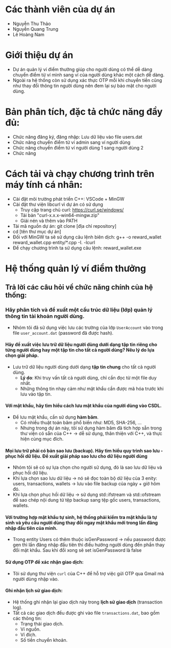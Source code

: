 # Các thành viên của dự án
- Nguyễn Thu Thảo
- Nguyễn Quang Trung
- Lê Hoàng Nam

# Giới thiệu dự án
- Dự án quản lý ví điểm thưởng giúp cho người dùng có thể dễ dàng chuyển điểm từ ví mình sang ví của người dùng khác một cách dễ dàng.  
- Ngoài ra hệ thống còn sử dụng xác thực OTP mỗi khi chuyển tiền cũng như thay đổi thông tin người dùng nên đem lại sự bảo mật cho người dùng.

# Bản phân tích, đặc tả chức năng đầy đủ:
- Chức năng đăng ký, đăng nhập: Lưu dữ liệu vào file users.dat
- Chức năng chuyển điểm từ ví admin sang ví người dùng
- Chức năng chuyển điểm từ ví người dùng 1 sang người dùng 2
- Chức năng 

# Cách tải và chạy chương trình trên máy tính cá nhân:
- Cài đặt môi trường phát triển C++: VSCode + MinGW
- Cài đặt thư viện libcurl vì dự án có sử dụng
  - Truy cập trang chủ curl: https://curl.se/windows/
  - Tải bản "curl-x.x.x-win64-mingw.zip"
  - Giải nén và thêm vào PATH
- Tải mã nguồn dự án: git clone [địa chỉ repository]
- cd [tên thư mục dự án]
- Đối với MinGW ta sẽ sử dụng câu lệnh biên dịch: g++ -o reward_wallet reward_wallet.cpp entity/*.cpp -I. -lcurl
- Để chạy chương trình ta sử dụng câu lệnh: reward_wallet.exe

# Hệ thống quản lý ví điểm thưởng
## Trả lời các câu hỏi về chức năng chính của hệ thống:
### Hãy phân tích và đề xuất một cấu trúc dữ liệu (lớp) quản lý thông tin tài khoản người dùng.

- Nhóm tôi đã sử dụng việc lưu các trường của lớp `UserAccount` vào trong file `user_account.dat` (password đã được hash).

#### Hãy đề xuất việc lưu trữ dữ liệu người dùng dưới dạng tập tin riêng cho từng người dùng hay một tập tin cho tất cả người dùng? Nêu lý do lựa chọn giải pháp.
- Lưu trữ dữ liệu người dùng dưới dạng **tập tin chung** cho tất cả người dùng.  
  - **Lý do**: Khi truy vấn tất cả người dùng, chỉ cần đọc từ một file duy nhất.  
  - Những thông tin nhạy cảm như mật khẩu cần được mã hóa trước khi lưu vào tập tin.

#### Với mật khẩu, hãy tìm hiểu cách lưu mật khẩu của người dùng vào CSDL. 
- Để lưu mật khẩu, cần sử dụng **hàm băm**.  
  - Có nhiều thuật toán băm phổ biến như: MD5, SHA-256, ...
  - Nhưng trong dự án này, tôi sử dụng hàm băm đã tích hợp sẵn trong thư viện <string> có sẵn của C++ -> dễ sử dụng, thân thiện với C++, và thực hiện cùng mục đích.

#### Mọi lưu trữ phải có bản sao lưu (backup). Hãy tìm hiểu quy trình sao lưu - phục hồi dữ liệu. Đề xuất giải pháp sao lưu cho dữ liệu người dùng
- Nhóm tôi sẽ có sự lựa chọn cho người sử dụng, đó là sao lưu dữ liệu và phục hồi dữ liệu.
- Khi lựa chọn sao lưu dữ liệu -> nó sẽ đọc toàn bộ dữ liệu của 3 enity: users, transactions, wallets -> lưu vào file backup của ngày + giờ hôm đó. 
- Khi lựa chọn phục hồi dữ liệu -> sử dụng std::ifstream và std::ofstream để sao chép nội dung từ tệp backup sang tệp gốc users, transactions, wallets.

#### Với trường hợp mật khẩu tự sinh, hệ thống phải kiểm tra mật khẩu là tự sinh và yêu cầu người dùng thay đổi ngay mật khẩu mới trong lần đăng nhập đầu tiên của mình.
- Trong entity Users có thêm thuộc isGenPassword -> nếu password được gen thì lần đăng nhập đầu tiên thì điều hướng người dùng đến phần thay đổi mật khẩu. Sau khi đổi xong sẽ set isGenPassword là false

#### Sử dụng OTP để xác nhận giao dịch:
- Tôi sử dụng thư viện `curl` của C++ để hỗ trợ việc gửi OTP qua Gmail mà người dùng nhập vào.

#### Ghi nhận lịch sử giao dịch:
- Hệ thống ghi nhận lại giao dịch này trong **lịch sử giao dịch** (transaction log).  
- Tất cả các giao dịch đều được ghi vào file `transactions.dat`, bao gồm các thông tin:
  - Trạng thái giao dịch.
  - Ví nguồn.
  - Ví đích.
  - Số tiền chuyển khoản.
